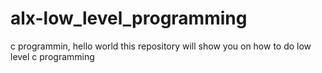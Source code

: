 # alx-low_level_programming
c programmin, hello world
this repository will show you on how to do low level c programming

